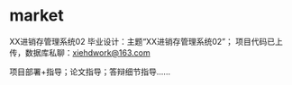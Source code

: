 # market
XX进销存管理系统02
毕业设计：主题“XX进销存管理系统02”；
项目代码已上传，数据库私聊：xiehdwork@163.com

项目部署+指导；论文指导；答辩细节指导......

